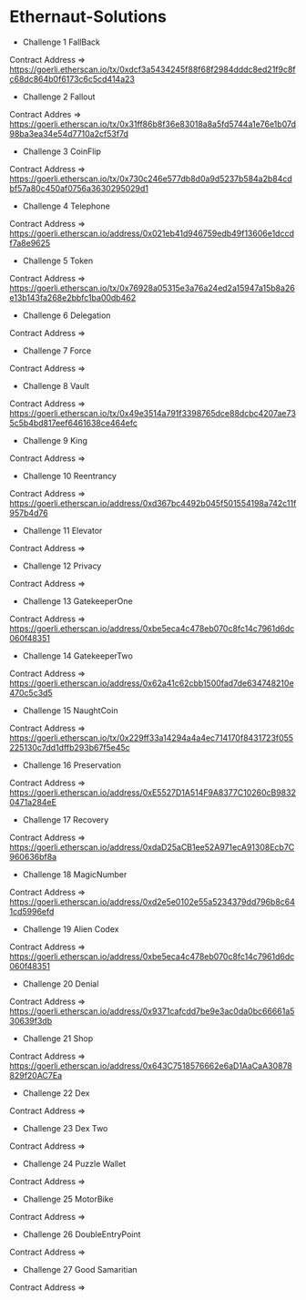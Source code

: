 # Ethernaut-Solutions

- Challenge 1 FallBack

Contract Address => https://goerli.etherscan.io/tx/0xdcf3a5434245f88f68f2984dddc8ed21f9c8fc68dc864b0f6173c6c5cd414a23

- Challenge 2 Fallout

Contract Addres => https://goerli.etherscan.io/tx/0x31ff86b8f36e83018a8a5fd5744a1e76e1b07d98ba3ea34e54d7710a2cf53f7d

- Challenge 3 CoinFlip

Contract Address => https://goerli.etherscan.io/tx/0x730c246e577db8d0a9d5237b584a2b84cdbf57a80c450af0756a3630295029d1

- Challenge 4 Telephone

Contract Address => https://goerli.etherscan.io/address/0x021eb41d946759edb49f13606e1dccdf7a8e9625

- Challenge 5 Token

Contract Address => https://goerli.etherscan.io/tx/0x76928a05315e3a76a24ed2a15947a15b8a26e13b143fa268e2bbfc1ba00db462 

- Challenge 6 Delegation

Contract Address => 

- Challenge 7 Force

Contract Address => 

- Challenge 8 Vault

Contract Address => https://goerli.etherscan.io/tx/0x49e3514a791f3398765dce88dcbc4207ae735c5b4bd817eef6461638ce464efc

- Challenge 9 King

Contract Address => 

- Challenge 10 Reentrancy

Contract Address => https://goerli.etherscan.io/address/0xd367bc4492b045f501554198a742c11f957b4d76


- Challenge 11 Elevator

Contract Address => 

- Challenge 12 Privacy

Contract Address => 

- Challenge 13 GatekeeperOne

Contract Address => https://goerli.etherscan.io/address/0xbe5eca4c478eb070c8fc14c7961d6dc060f48351

- Challenge 14 GatekeeperTwo

Contract Address => https://goerli.etherscan.io/address/0x62a41c62cbb1500fad7de634748210e470c5c3d5

- Challenge 15 NaughtCoin

Contract Address => https://goerli.etherscan.io/tx/0x229ff33a14294a4a4ec714170f8431723f055225130c7dd1dffb293b67f5e45c

- Challenge 16 Preservation

Contract Address => https://goerli.etherscan.io/address/0xE5527D1A514F9A8377C10260cB98320471a284eE

- Challenge 17 Recovery

Contract Address => https://goerli.etherscan.io/address/0xdaD25aCB1ee52A971ecA91308Ecb7C960636bf8a

- Challenge 18 MagicNumber

Contract Address => https://goerli.etherscan.io/address/0xd2e5e0102e55a5234379dd796b8c641cd5996efd

- Challenge 19 Alien Codex

Contract Address => https://goerli.etherscan.io/address/0xbe5eca4c478eb070c8fc14c7961d6dc060f48351

- Challenge 20 Denial

Contract Address => https://goerli.etherscan.io/address/0x9371cafcdd7be9e3ac0da0bc66661a530639f3db

- Challenge 21 Shop

Contract Address => https://goerli.etherscan.io/address/0x643C7518576662e6aD1AaCaA30878829f20AC7Ea

- Challenge 22 Dex

Contract Address => 

- Challenge 23 Dex Two

Contract Address => 

- Challenge 24 Puzzle Wallet

Contract Address => 

- Challenge 25 MotorBike

Contract Address => 

- Challenge 26 DoubleEntryPoint

Contract Address => 

- Challenge 27 Good Samaritian

Contract Address => 



